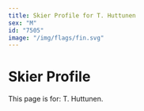 ```yaml
---
title: Skier Profile for T. Huttunen
sex: "M"
id: "7505"
image: "/img/flags/fin.svg" 
---
```


# Skier Profile

This page is for: T. Huttunen.
    